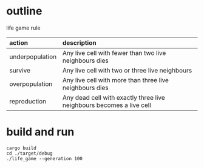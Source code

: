 # outline

life game rule

| action | description |
| :----- | :----- |
| underpopulation | Any live cell with fewer than two live neighbours dies |
| survive | Any live cell with two or three live neighbours |
| overpopulation | Any live cell with more than three live neighbours dies |
| reproduction | Any dead cell with exactly three live neighbours becomes a live cell |

# build and run

```shell
cargo build
cd ./target/debug
./life_game --generation 100
```
